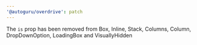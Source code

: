 ```yaml
---
'@autoguru/overdrive': patch
---
```


The `is` prop has been removed from Box, Inline, Stack, Columns, Column,
DropDownOption, LoadingBox and VisuallyHidden
